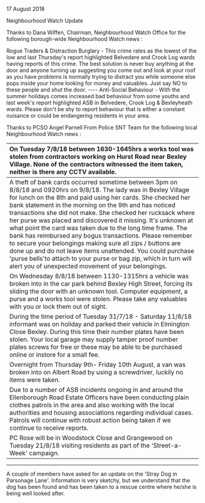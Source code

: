 17 August 2018

Neighbourhood Watch Update

Thanks to Dana Wiffen, Chairman, Neighbourhood Watch Office for the following borough-wide Neighbourhood Watch news :

Rogue Traders & Distraction Burglary - This crime rates as the lowest of the low and last Thursday's report highlighted Belvedere and Crook Log wards having reports of this crime. The best solution is never buy anything at the door and anyone turning up suggesting you come out and look at your roof as you have problems is normally trying to distract you while someone else pops inside your home looking for money and valuables. Just say NO to these people and shut the door. ---- Anti-Social Behaviour - With the summer holidays comes increased bad behaviour from some youths and last week's report highlighted ASB in Belvedere, Crook Log & Bexleyheath wards. Please don't be shy to report behaviour that is either a constant nuisance or could be endangering residents in your area.

Thanks to PCSO Angel Parnell From Police SNT Team for the following local Neighbourhood Watch news :

| On Tuesday 7/8/18 between 1630-1645hrs a works tool was stolen from contractors working on Hurst Road near Bexley Village. None of the contractors witnessed the item taken, neither is there any CCTV available.                                                                                                                                                                                                                                                                                                                                                                                                                                                                                                                                       |
| :------------------------------------------------------------------------------------------------------------------------------------------------------------------------------------------------------------------------------------------------------------------------------------------------------------------------------------------------------------------------------------------------------------------------------------------------------------------------------------------------------------------------------------------------------------------------------------------------------------------------------------------------------------------------------------------------------------------------------------------------------ |
| A theft of bank cards occurred sometime between 3pm on 8/8/18 and 0920hrs on 9/8/18. The lady was in Bexley Village for lunch on the 8th and paid using her cards. She checked her bank statement in the morning on the 9th and has noticed transactions she did not make. She checked her rucksack where her purse was placed and discovered it missing. It's unknown at what point the card was taken due to the long time frame. The bank has reimbursed any bogus transactions. Please remember to secure your belongings making sure all zips / buttons are done up and do not leave items unattended. You could purchase 'purse bells'to attach to your purse or bag zip, which in turn will alert you of unexpected movement of your belongings. |
| On Wednesday 8/8/18 between 1130-1315hrs a vehicle was broken into in the car park behind Bexley High Street, forcing its sliding the door with an unknown tool. Computer equipment, a purse and a works tool were stolen. Please take any valuables with you or lock them out of sight.                                                                                                                                                                                                                                                                                                                                                                                                                                                                |
| During the time period of Tuesday 31/7/18 - Saturday 11/8/18 informant was on holiday and parked their vehicle in Elmington Close Bexley. During this time their number plates have been stolen. Your local garage may supply tamper proof number plates screws for free or these may be able to be purchased online or instore for a small fee.                                                                                                                                                                                                                                                                                                                                                                                                        |
| Overnight from Thursday 9th- Friday 10th August, a van was broken into on Albert Road by using a screwdriver, luckily no items were taken.                                                                                                                                                                                                                                                                                                                                                                                                                                                                                                                                                                                                              |
| Due to a number of ASB incidents ongoing in and around the Ellenborough Road Estate Officers have been conducting plain clothes patrols in the area and also working with the local authorities and housing associations regarding individual cases. Patrols will continue with robust action being taken if we continue to receive reports.                                                                                                                                                                                                                                                                                                                                                                                                            |
| PC Rose will be in Woodstock Close and Grangewood on Tuesday 21/8/18 visiting residents as part of the 'Street-a-Week' campaign.                                                                                                                                                                                                                                                                                                                                                                                                                                                                                                                                                                                                                        |

---

A couple of members have asked for an update on the 'Stray Dog in Parsonage Lane'. Information is very sketchy, but we understand that the dog has been found and has been taken to a rescue centre where he/she is being well looked after.

